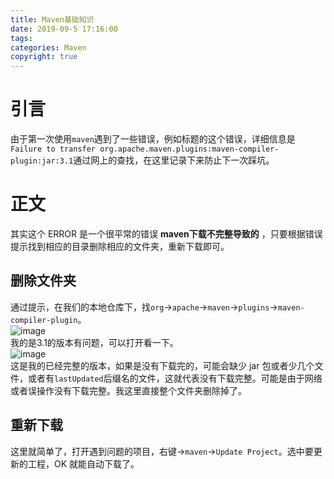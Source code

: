 ```yaml
---
title: Maven基础知识
date: 2019-09-5 17:16:00
tags: 
categories: Maven
copyright: true
---
```

# 引言
由于第一次使用``maven``遇到了一些错误，例如标题的这个错误，详细信息是``Failure to transfer org.apache.maven.plugins:maven-compiler-plugin:jar:3.1``通过网上的查找，在这里记录下来防止下一次踩坑。
<!-- more -->
# 正文
其实这个 ERROR 是一个很平常的错误 **maven下载不完整导致的** ，只要根据错误提示找到相应的目录删除相应的文件夹，重新下载即可。
## 删除文件夹
通过提示，在我们的本地仓库下，找``org``->``apache``->``maven``->``plugins``->``maven-compiler-plugin``。  
![image](https://note.youdao.com/yws/public/resource/359e08a52f64deaac553adb0132327ad/xmlnote/1AFAB6990BCC4CDCB7858EC6B201CF3B/11418)  
我的是3.1的版本有问题，可以打开看一下。    
![image](https://note.youdao.com/yws/public/resource/359e08a52f64deaac553adb0132327ad/xmlnote/CD6C086D3AE9491DBD13249C9D6D0017/11423)  
这是我的已经完整的版本，如果是没有下载完的，可能会缺少 jar 包或者少几个文件，或者有``lastUpdated``后缀名的文件，这就代表没有下载完整。可能是由于网络或者误操作没有下载完整。我这里直接整个文件夹删除掉了。  
## 重新下载
这里就简单了，打开遇到问题的项目，右键->``maven``->``Update Project``。选中要更新的工程，OK 就能自动下载了。